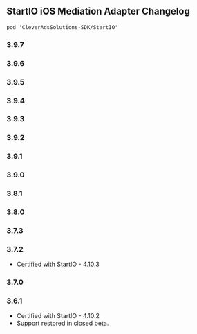 ## StartIO iOS Mediation Adapter Changelog
`pod 'CleverAdsSolutions-SDK/StartIO'`

### 3.9.7

### 3.9.6

### 3.9.5

### 3.9.4

### 3.9.3

### 3.9.2

### 3.9.1

### 3.9.0

### 3.8.1

### 3.8.0

### 3.7.3

### 3.7.2
- Certified with StartIO - 4.10.3

### 3.7.0

### 3.6.1
- Certified with StartIO - 4.10.2
- Support restored in closed beta.
